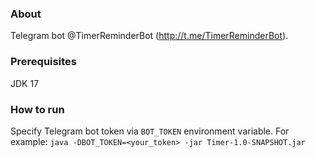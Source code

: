 ### About
Telegram bot @TimerReminderBot (http://t.me/TimerReminderBot). 

### Prerequisites
JDK 17

### How to run
Specify Telegram bot token via `BOT_TOKEN` environment variable.
For example: `java -DBOT_TOKEN=<your_token> -jar Timer-1.0-SNAPSHOT.jar`